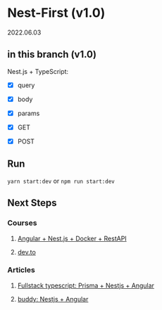 # Nest-First (v1.0)
2022.06.03 

## in this branch (v1.0)

Nest.js + TypeScript:

* [x] query
* [x] body
* [x] params
* [x] GET 
* [x] POST


## Run

`yarn start:dev` or  `npm run start:dev`

## Next Steps

### Courses

1. [Angular + Nest.js + Docker + RestAPI](https://download.ir/udemy-nestjs-rest-apis-with-docker-a-practical-guide/)

2. [dev.to](https://dev.to/tkssharma/nest-js-advanced-course-coming-up-3ih9)

### Articles

1. [Fullstack typescript: Prisma + Nestjs + Angular](https://www.prisma.io/blog/full-stack-typesafety-with-angular-nest-nx-and-prisma-CcMK7fbQfTWc)

2. [buddy: Nestjs + Angular](https://buddy.works/tutorials/build-a-full-stack-web-application-with-angular-7-and-nest-js)

